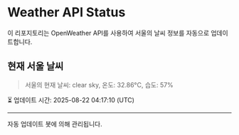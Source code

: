 
# Weather API Status

이 리포지토리는 OpenWeather API를 사용하여 서울의 날씨 정보를 자동으로 업데이트합니다.

## 현재 서울 날씨
> 서울의 현재 날씨: clear sky, 온도: 32.86°C, 습도: 57%

⏳ 업데이트 시간: 2025-08-22 04:17:10 (UTC)

---
자동 업데이트 봇에 의해 관리됩니다.
